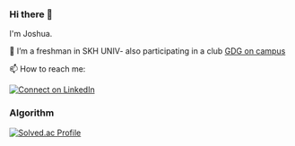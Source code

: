 
### Hi there 👋

I'm Joshua.

🔭 I’m a freshman in SKH UNIV-
also participating in a club [GDG on campus](https://github.com/GDG-on-Campus-SKHU/24-25-Server-Assignment-01/tree/main)

📫 How to reach me:

[![Connect on LinkedIn](https://img.shields.io/badge/--linkedin?label=LinkedIn&logo=LinkedIn&style=social)](https://www.linkedin.com/in/%EC%83%81%ED%99%94-%EC%A0%95-a63880263/)

<h3> Algorithm </h3>

[![Solved.ac Profile](http://mazassumnida.wtf/api/v2/generate_badge?boj=sanghwa222)](https://solved.ac/sanghwa222/)
</div>
